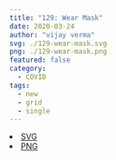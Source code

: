 ```yaml
---
title: "129: Wear Mask"
date: 2020-03-24
author: "vijay verma"
svg: ./129-wear-mask.svg
png: ./129-wear-mask.png
featured: false
category:
  - COVID
tags:
  - new
  - grid
  - single
---
```

<li><a href="./129-wear-mask.svg" download className="btn-svg">SVG</a></li>
<li><a href="/129-wear-mask.png" download className="btn-png">PNG</a></li>
